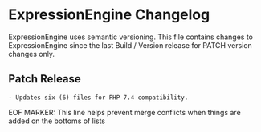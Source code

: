 # ExpressionEngine Changelog

ExpressionEngine uses semantic versioning. This file contains changes to ExpressionEngine since the last Build / Version release for PATCH version changes only.

## Patch Release
    - Updates six (6) files for PHP 7.4 compatibility.



EOF MARKER: This line helps prevent merge conflicts when things are
added on the bottoms of lists

